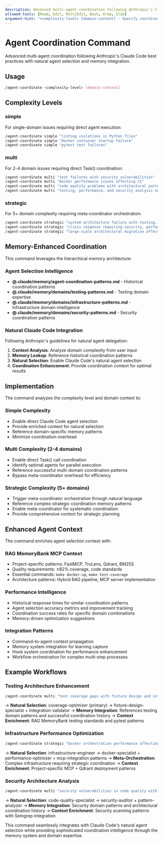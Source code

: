 ```yaml
---
description: Advanced multi-agent coordination following Anthropic's Claude Code best practices with natural agent selection
allowed-tools: [Read, Edit, MultiEdit, Bash, Grep, Glob]
argument-hint: "<complexity-level> [domain-context] - Specify coordination complexity and optional domain"
---
```


# Agent Coordination Command

Advanced multi-agent coordination following Anthropic's Claude Code best practices with natural agent selection and memory integration.

## Usage
```bash
/agent-coordinate <complexity-level> [domain-context]
```

## Complexity Levels

### **simple**
For single-domain issues requiring direct agent execution:
```bash
/agent-coordinate simple "linting violations in Python files"
/agent-coordinate simple "Docker container startup failure"
/agent-coordinate simple "pytest test failures"
```

### **multi**
For 2-4 domain issues requiring direct Task() coordination:
```bash
/agent-coordinate multi "test failures with security vulnerabilities"
/agent-coordinate multi "Docker performance issues affecting CI"
/agent-coordinate multi "code quality problems with architectural patterns"
/agent-coordinate multi "testing, performance, and security analysis needed"
```

### **strategic**
For 5+ domain complexity requiring meta-coordinator orchestration:
```bash
/agent-coordinate strategic "system architecture failure with testing, security, CI, performance, and infrastructure issues"
/agent-coordinate strategic "crisis response requiring security, performance, testing, infrastructure, configuration, and CI coordination"
/agent-coordinate strategic "large-scale architectural migration affecting 6+ domains"
```

## Memory-Enhanced Coordination

This command leverages the hierarchical memory architecture:

### **Agent Selection Intelligence**
- **@.claude/memory/agent-coordination-patterns.md** - Historical coordination patterns
- **@.claude/memory/domains/testing-patterns.md** - Testing domain expertise
- **@.claude/memory/domains/infrastructure-patterns.md** - Infrastructure domain intelligence
- **@.claude/memory/domains/security-patterns.md** - Security coordination patterns

### **Natural Claude Code Integration**
Following Anthropic's guidelines for natural agent delegation:

1. **Context Analysis**: Analyze domain complexity from user input
2. **Memory Lookup**: Reference historical coordination patterns
3. **Natural Selection**: Enable Claude Code's natural agent selection
4. **Coordination Enhancement**: Provide coordination context for optimal results

## Implementation

The command analyzes the complexity level and domain context to:

### **Simple Complexity**
- Enable direct Claude Code agent selection
- Provide enriched context for natural selection
- Reference domain-specific memory patterns
- Minimize coordination overhead

### **Multi Complexity (2-4 domains)**
- Enable direct Task() call coordination
- Identify optimal agents for parallel execution
- Reference successful multi-domain coordination patterns
- Bypass meta-coordinator overhead for efficiency

### **Strategic Complexity (5+ domains)**
- Trigger meta-coordinator orchestration through natural language
- Reference complex strategic coordination memory patterns
- Enable meta-coordinator for systematic coordination
- Provide comprehensive context for strategic planning

## Enhanced Agent Context

The command enriches agent selection context with:

### **RAG MemoryBank MCP Context**
- Project-specific patterns: FastMCP, TruLens, Qdrant, BM25S
- Quality requirements: ≥82% coverage, code standards
- Essential commands: `make docker-up`, `make test-coverage`
- Architecture patterns: Hybrid RAG pipeline, MCP server implementation

### **Performance Intelligence**
- Historical response times for similar coordination patterns
- Agent selection accuracy metrics and improvement tracking
- Coordination success rates for specific domain combinations
- Memory-driven optimization suggestions

### **Integration Patterns**
- Command-to-agent context propagation
- Memory system integration for learning capture
- Hook system coordination for performance enhancement
- Workflow orchestration for complex multi-step processes

## Example Workflows

### **Testing Architecture Enhancement**
```bash
/agent-coordinate multi "test coverage gaps with fixture design and integration issues"
```
→ **Natural Selection**: coverage-optimizer (primary) → fixture-design-specialist + integration-validator
→ **Memory Integration**: References testing domain patterns and successful coordination history
→ **Context Enrichment**: RAG MemoryBank testing standards and pytest patterns

### **Infrastructure Performance Optimization**
```bash
/agent-coordinate strategic "Docker orchestration performance affecting MCP server and Qdrant integration"
```
→ **Natural Selection**: infrastructure-engineer → docker-specialist + performance-optimizer + mcp-integration patterns
→ **Meta-Orchestration**: Complex infrastructure requiring strategic coordination
→ **Context Enrichment**: Project-specific MCP + Qdrant deployment patterns

### **Security Architecture Analysis**
```bash
/agent-coordinate multi "security vulnerabilities in code quality with architectural implications"
```
→ **Natural Selection**: code-quality-specialist → security-auditor + pattern-analyzer
→ **Memory Integration**: Security domain patterns and architectural coordination history
→ **Context Enrichment**: Security scanning patterns with Semgrep integration

This command seamlessly integrates with Claude Code's natural agent selection while providing sophisticated coordination intelligence through the memory system and domain expertise.